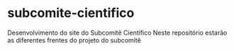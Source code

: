 # subcomite-cientifico
Desenvolvimento do site do Subcomitê Científico
Neste repositório estarão as diferentes frentes do projeto do subcomitê
